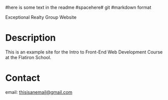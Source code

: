 #here is some text in the readme #spacehere# git
#markdown format

Exceptional Realty Group Website

# Description

This is an example site for the Intro to Front-End Web Development Course at the Flatiron School.

# Contact

email: thisisanemail@gmail.com
